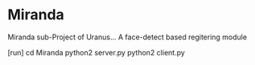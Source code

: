 # Miranda
Miranda sub-Project of Uranus...
A face-detect based regitering module

[run]
  cd Miranda
  python2 server.py
  python2 client.py
